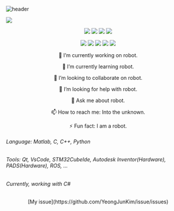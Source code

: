![header](https://capsule-render.vercel.app/api?type=soft&color=auto&height=150&section=header&text=YeongJunKim&fontSize=70&animation=twinkling)

<!--
![header](https://capsule-render.vercel.app/api?type=slice&color=gradient&height=160&section=header&text=Hi!%20I'm%Colson!&fontAlign=50&fontAlignY=70&fontSize=90&fontColor=000000)
-->
<a href="https://hits.seeyoufarm.com"><img src="https://hits.seeyoufarm.com/api/count/incr/badge.svg?url=https%3A%2F%2Fgithub.com%2FYeongJunKim&count_bg=%2379C83D&title_bg=%23555555&icon=&icon_color=%23E7E7E7&title=hits&edge_flat=false"/></a>

<p align="center">
<img src="https://img.shields.io/badge/Python-3766AB?style=for-the-badge&logo=Python&logoColor=white"/></a>
<img src="https://img.shields.io/badge/C-A8B9CC?style=for-the-badge&logo=C&logoColor=white"/></a>
<img src="https://img.shields.io/badge/C++-00599C?style=for-the-badge&logo=C%2B%2B&logoColor=white"/></a>
<img src="https://img.shields.io/badge/CSharp-239120?style=for-the-badge&logo=CSharp&logoColor=white"/></a>
</p>
<p align="center">
<img src="https://img.shields.io/badge/ROS-22314E?style=for-the-badge&logo=ROS&logoColor=white"/></a>
<img src="https://img.shields.io/badge/STMicroelectronics-03234B?style=for-the-badge&logo=STMicroelectronics&logoColor=white"/></a>
<img src="https://img.shields.io/badge/Unity-000000?style=for-the-badge&logo=Unity&logoColor=white"/></a>
<img src="https://img.shields.io/badge/vscode-007ACC?style=for-the-badge&logo=vscode&logoColor=white"/></a>
<img src="https://img.shields.io/badge/Autodesk-0696D7?style=for-the-badge&logo=Autodesk&logoColor=white"/></a>
</p>

<p align="center"> 🔭 I’m currently working on robot. </p>
<p align="center"> 🌱 I’m currently learning robot. </p>
<p align="center"> 👯 I’m looking to collaborate on robot. </p>
<p align="center"> 🤔 I’m looking for help with robot. </p>
<p align="center"> 💬 Ask me about robot. </p>
<p align="center"> 📫 How to reach me: Into the unknown. </p>
<p align="center"> ⚡ Fun fact: I am a robot. </p>

###### Language: Matlab, C, C++, Python
###### Tools: Qt, VsCode, STM32CubeIde, Autodesk Inventor(Hardware), PADS(Hardware), ROS, ...
###### Currently, working with C#


<p align="center"> [My issue](https://github.com/YeongJunKim/issue/issues) </p>













<!--
**YeongJunKim/YeongJunKim** is a ✨ _special_ ✨ repository because its `README.md` (this file) appears on your GitHub profile.

Here are some ideas to get you started:

- 🔭 I’m currently working on ...
- 🌱 I’m currently learning ...
- 👯 I’m looking to collaborate on ...
- 🤔 I’m looking for help with ...
- 💬 Ask me about ...
- 📫 How to reach me: ...
- 😄 Pronouns: ...
- ⚡ Fun fact: ...
-->
                 
                
